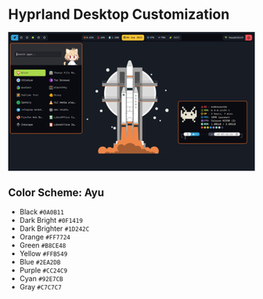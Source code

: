 # Hyprland Desktop Customization

![My Dotties](/screenshots/IMG_20230904_071931_904.png)

## Color Scheme: Ayu
- Black `#0A0B11`
- Dark Bright `#0F1419`
- Dark Brighter `#1D242C`
- Orange `#FF7724`
- Green `#B8CE48`
- Yellow `#FFB549`
- Blue `#2EA2DB`
- Purple `#CC24C9`
- Cyan `#92E7CB`
- Gray `#C7C7C7`

